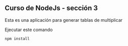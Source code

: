 ## Curso de NodeJs - sección 3
Esta es una aplicación para generar tablas de multiplicar

Ejecutar este comando

```
npm install
```